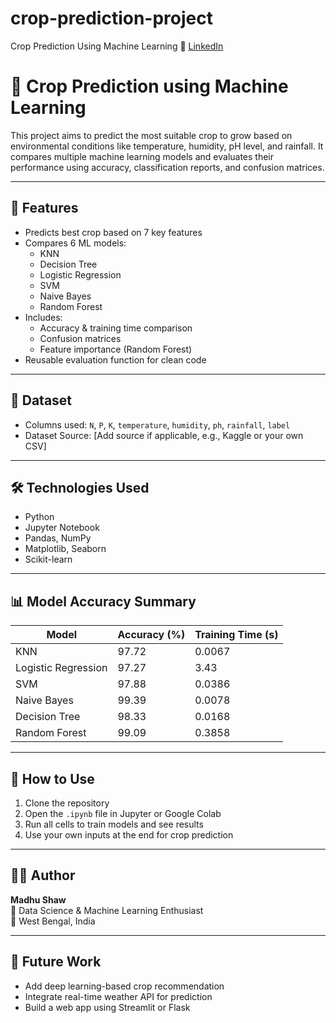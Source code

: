 # crop-prediction-project
Crop Prediction Using Machine Learning
🔗 [LinkedIn](https://www.linkedin.com/in/madhushaw)


# 🌾 Crop Prediction using Machine Learning

This project aims to predict the most suitable crop to grow based on environmental conditions like temperature, humidity, pH level, and rainfall. It compares multiple machine learning models and evaluates their performance using accuracy, classification reports, and confusion matrices.

---

## 📌 Features

- Predicts best crop based on 7 key features
- Compares 6 ML models:
  - KNN
  - Decision Tree
  - Logistic Regression
  - SVM
  - Naive Bayes
  - Random Forest
- Includes:
  - Accuracy & training time comparison
  - Confusion matrices
  - Feature importance (Random Forest)
- Reusable evaluation function for clean code

---

## 📂 Dataset

- Columns used: `N`, `P`, `K`, `temperature`, `humidity`, `ph`, `rainfall`, `label`
- Dataset Source: [Add source if applicable, e.g., Kaggle or your own CSV]

---

## 🛠️ Technologies Used

- Python
- Jupyter Notebook
- Pandas, NumPy
- Matplotlib, Seaborn
- Scikit-learn

---

## 📊 Model Accuracy Summary

| Model               | Accuracy (%) | Training Time (s) |
|---------------------|--------------|-------------------|
| KNN                 | 97.72        | 0.0067            |
| Logistic Regression | 97.27        | 3.43              |
| SVM                 | 97.88        | 0.0386            |
| Naive Bayes         | 99.39        | 0.0078            |
| Decision Tree       | 98.33        | 0.0168            |
| Random Forest       | 99.09        | 0.3858            |

---

## 📌 How to Use

1. Clone the repository  
2. Open the `.ipynb` file in Jupyter or Google Colab  
3. Run all cells to train models and see results  
4. Use your own inputs at the end for crop prediction

---

## 🙋‍♀️ Author

**Madhu Shaw**  
💼 Data Science & Machine Learning Enthusiast  
📍 West Bengal, India

---

## 🌟 Future Work

- Add deep learning-based crop recommendation  
- Integrate real-time weather API for prediction  
- Build a web app using Streamlit or Flask

